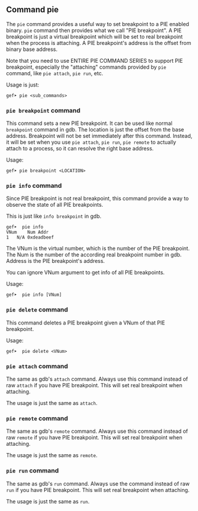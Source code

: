 ## Command pie ##

The `pie` command provides a useful way to set breakpoint to a PIE enabled binary.
`pie` command then provides what we call "PIE breakpoint". A PIE breakpoint is just
a virtual breakpoint which will be set to real breakpoint when the process is attaching.
A PIE breakpoint's address is the offset from binary base address.

Note that you need to use ENTIRE PIE COMMAND SERIES to support PIE breakpoint, especially the
"attaching" commands provided by `pie` command, like `pie attach`, `pie run`, etc.

Usage is just:
```
gef➤ pie <sub_commands>
```


### `pie breakpoint` command ###

This command sets a new PIE breakpoint. It can be used like normal `breakpoint` command
in gdb. The location is just the offset from the base address. Breakpoint will not be
set immediately after this command. Instead, it will be set when you use `pie attach`,
`pie run`, `pie remote` to actually attach to a process, so it can resolve the right base
address.

Usage:
```
gef➤ pie breakpoint <LOCATION>
```

### `pie info` command ###

Since PIE breakpoint is not real breakpoint, this command provide a way to observe the
state of all PIE breakpoints.

This is just like `info breakpoint` in gdb.
```
gef➤  pie info
VNum	Num	Addr
1	N/A	0xdeadbeef
```

The VNum is the virtual number, which is the number of the PIE breakpoint. The Num is the
number of the according real breakpoint number in gdb. Address is the PIE breakpoint's
address.

You can ignore VNum argument to get info of all PIE breakpoints.

Usage:
```
gef➤  pie info [VNum]

```


### `pie delete` command ###

This command deletes a PIE breakpoint given a VNum of that PIE breakpoint.

Usage:
```
gef➤  pie delete <VNum>
```


### `pie attach` command ###

The same as gdb's `attach` command. Always use this command instead of raw `attach` 
if you have PIE breakpoint. This will set real breakpoint when attaching.

The usage is just the same as `attach`.

### `pie remote` command ###
The same as gdb's `remote` command. Always use this command instead of raw `remote`
if you have PIE breakpoint. This will set real breakpoint when attaching.

The usage is just the same as `remote`.

### `pie run` command ###
The same as gdb's `run` command. Always use the command instead of raw `run` if you 
have PIE breakpoint. This will set real breakpoint when attaching.

The usage is just the same as `run`.

